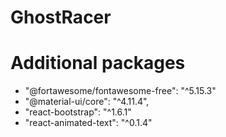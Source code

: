 # GhostRacer
# Additional packages
- "@fortawesome/fontawesome-free": "^5.15.3"
- "@material-ui/core": "^4.11.4",
- "react-bootstrap": "^1.6.1"
- "react-animated-text": "^0.1.4"